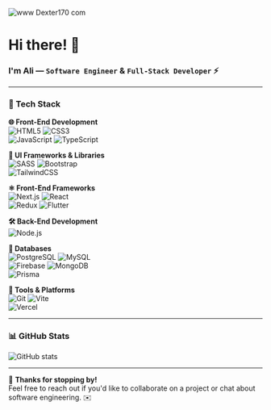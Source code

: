 ![www Dexter170 com](https://github.com/user-attachments/assets/1232f7c3-018b-43c1-9158-ddbef43d7b7b)

# Hi there! 👋

### I'm **Ali** — `Software Engineer` & `Full-Stack Developer` ⚡

---

### 🚀 Tech Stack

**🌐 Front-End Development**  
![HTML5](https://img.shields.io/badge/HTML5-%23E34F26.svg?style=for-the-badge&logo=html5&logoColor=white) ![CSS3](https://img.shields.io/badge/CSS3-%231572B6.svg?style=for-the-badge&logo=css3&logoColor=white)  
![JavaScript](https://img.shields.io/badge/javascript-%23323330.svg?style=for-the-badge&logo=javascript&logoColor=%23F7DF1E) ![TypeScript](https://img.shields.io/badge/TypeScript-%23007ACC.svg?style=for-the-badge&logo=typescript&logoColor=white)

**🎨 UI Frameworks & Libraries**  
![SASS](https://img.shields.io/badge/SASS-hotpink.svg?style=for-the-badge&logo=SASS&logoColor=white) ![Bootstrap](https://img.shields.io/badge/bootstrap-%238511FA.svg?style=for-the-badge&logo=bootstrap&logoColor=white)  
![TailwindCSS](https://img.shields.io/badge/tailwindcss-%2338B2AC.svg?style=for-the-badge&logo=tailwind-css&logoColor=white)

**⚛️ Front-End Frameworks**  
![Next.js](https://img.shields.io/badge/Next.js-%23000000.svg?style=for-the-badge&logo=nextdotjs&logoColor=white) ![React](https://img.shields.io/badge/react-%2320232a.svg?style=for-the-badge&logo=react&logoColor=%2361DAFB)  
![Redux](https://img.shields.io/badge/redux-%23593d88.svg?style=for-the-badge&logo=redux&logoColor=white)  ![Flutter](https://img.shields.io/badge/Flutter-%2302569B.svg?style=for-the-badge&logo=flutter&logoColor=white)

**🛠️ Back-End Development**  
![Node.js](https://img.shields.io/badge/Node.js-%233C873A.svg?style=for-the-badge&logo=nodedotjs&logoColor=white)

**💾 Databases**  
![PostgreSQL](https://img.shields.io/badge/PostgreSQL-%23336791.svg?style=for-the-badge&logo=postgresql&logoColor=white) ![MySQL](https://img.shields.io/badge/MySQL-%234479A1.svg?style=for-the-badge&logo=mysql&logoColor=white)  
![Firebase](https://img.shields.io/badge/Firebase-%23FFCA28.svg?style=for-the-badge&logo=firebase&logoColor=black) ![MongoDB](https://img.shields.io/badge/MongoDB-%234ea94b.svg?style=for-the-badge&logo=mongodb&logoColor=white)  
![Prisma](https://img.shields.io/badge/Prisma-2D3748?style=for-the-badge&logo=Prisma&logoColor=white)

**🔧 Tools & Platforms**  
![Git](https://img.shields.io/badge/Git-%23F05033.svg?style=for-the-badge&logo=git&logoColor=white)  ![Vite](https://img.shields.io/badge/vite-%23646CFF.svg?style=for-the-badge&logo=vite&logoColor=white)  
![Vercel](https://img.shields.io/badge/Vercel-%23000000.svg?style=for-the-badge&logo=vercel&logoColor=white)

---

### 📊 GitHub Stats  

![GitHub stats](https://github-readme-stats.vercel.app/api?username=dEXTEr-170&show_icons=true&hide_border=true&theme=radical&count_private=true&include_all_commits=true&v=2)

---

🙌 **Thanks for stopping by!**  
Feel free to reach out if you'd like to collaborate on a project or chat about software engineering. ✉️

